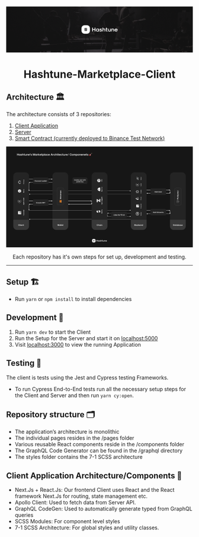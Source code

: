 ![](.github/assets/images/cover.png)

<div align="center">

# Hashtune-Marketplace-Client

</div>

## Architecture 🏛
The architecture consists of 3 repositories:

1. [Client Application](https://github.com/hashtune/Hashtune-Marketplace-Client)
2. [Server](https://github.com/hashtune/Hashtune-Marketplace-Server)
3. [Smart Contract (currently deployed to Binance Test Network)](https://github.com/hashtune/Hashtune-Marketplace-Chain)

![](.github/assets/images/architecture.png)

<div align="center">Each repository has it's own steps for set up, development and testing.</div>

---

## Setup 🏗
* Run `yarn` or `npm install` to install dependencies


## Development 🚀
1. Run `yarn dev` to start the Client
2. Run the Setup for the Server and start it on  <u>localhost:5000</u> 
3. Visit <u>localhost:3000</u> to view the running Application


## Testing 🧪
The client is tests using the Jest and Cypress testing Frameworks.
* To run Cypress End-to-End tests run all the necessary setup steps for the Client and Server and then run `yarn cy:open`.


## Repository structure 🗂
* The application’s architecture is monolithic
* The individual pages resides in the /pages folder
* Various reusable React components reside in the /components folder
* The GraphQL Code Generator can be found in the /graphql directory
* The styles folder contains the 7-1 SCSS architecture


## Client Application Architecture/Components 🧱
* Next.Js + React.Js: Our frontend Client uses React and the React framework Next.Js for routing, state management etc.
* Apollo Client: Used to fetch data from Server API.
* GraphQL CodeGen: Used to automatically generate typed from GraphQL queries
* SCSS Modules: For component level styles
* 7-1 SCSS Architecture: For global styles and utility classes.
